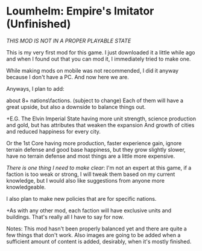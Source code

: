 # Loumhelm: Empire's Imitator (Unfinished)
*THIS MOD IS NOT IN A PROPER PLAYABLE STATE*


This is my very first mod for this game.
I just downloaded it a little while ago and when I found out that you can mod it, I immediately tried to make one.

While making mods on mobile was not recommended, I did it anyway because I don't have a PC.
And now here we are.

Anyways, I plan to add:

about 8+ nations\factions. (subject to change)
Each of them will have a great upside, but also a downside to balance things out.

+E.G. The Elvin Imperial State having more unit strength, science production and gold, but has attributes that weaken the expansion And growth of cities and reduced happiness for every city.

Or the 1st Core having more production, faster experience gain, ignore terrain defense and good base happiness, but they grow slightly slower, have no terrain defense and most things are a little more expensive.

*There is one thing I need to make clear*:      I'm not an expert at this game, if a faction is too weak or strong, I will tweak them based on my current knowledge, but I would also like suggestions from anyone more knowledgeable.

I also plan to make new policies that are for specific nations.

+As with any other mod, each faction will have exclusive units and buildings.
That's really all I have to say for now.


Notes: This mod hasn't been properly balanced yet and there are quite a few things that don't work.
Also images are going to be added when a sufficient amount of content is added, desirably, when it's mostly finished.
